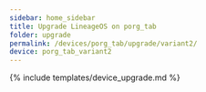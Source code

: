 ```yaml
---
sidebar: home_sidebar
title: Upgrade LineageOS on porg_tab
folder: upgrade
permalink: /devices/porg_tab/upgrade/variant2/
device: porg_tab_variant2
---
```

{% include templates/device_upgrade.md %}
